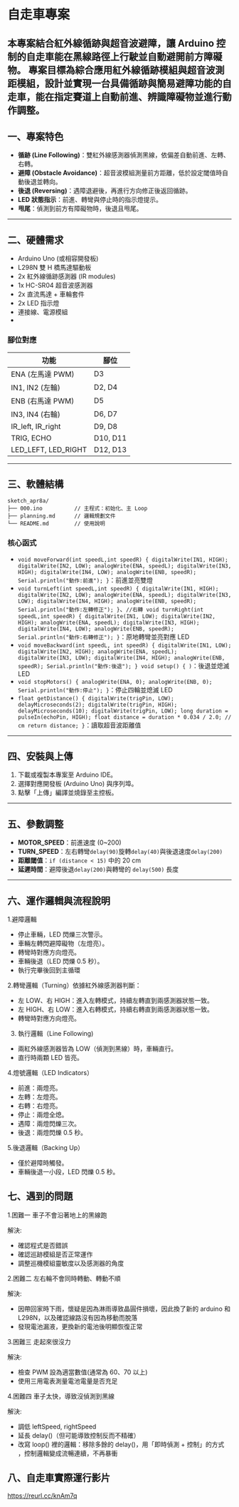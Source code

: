 # 自走車專案

本專案結合紅外線循跡與超音波避障，讓 Arduino 控制的自走車能在黑線路徑上行駛並自動避開前方障礙物。
專案目標為綜合應用紅外線循跡模組與超音波測距模組，設計並實現一台具備循跡與簡易避障功能的自走車，能在指定賽道上自動前進、辨識障礙物並進行動作調整。
---

## 一、專案特色

- **循跡 (Line Following)**：雙紅外線感測器偵測黑線，依偏差自動前進、左轉、右轉。
- **避障 (Obstacle Avoidance)**：超音波模組測量前方距離，低於設定閾值時自動後退並轉向。
- **後退 (Reversing)**：遇障退避後，再進行方向修正後返回循跡。
- **LED 狀態指示**：前進、轉彎與停止時的指示燈提示。
- **甩尾**：偵測到前方有障礙物時，後退且甩尾。

---

## 二、硬體需求

- Arduino Uno (或相容開發板)
- L298N 雙 H 橋馬達驅動板
- 2x 紅外線循跡感測器 (IR modules)
- 1x HC-SR04 超音波感測器
- 2x 直流馬達 + 車輪套件
- 2x LED 指示燈
- 連接線、電源模組
- 

### 腳位對應

| 功能             | 腳位         |
| ---------------- | ------------ |
| ENA (左馬達 PWM) | D3           |
| IN1, IN2 (左輪)  | D2, D4       |
| ENB (右馬達 PWM) | D5           |
| IN3, IN4 (右輪)  | D6, D7       |
| IR_left, IR_right| D9, D8       |
| TRIG, ECHO       | D10, D11     |
| LED_LEFT, LED_RIGHT | D12, D13 |

---

## 三、軟體結構

```
sketch_apr8a/
├── 000.ino          // 主程式：初始化、主 Loop
├── planning.md      // 邏輯規劃文件
└── README.md        // 使用說明
```

### 核心函式

- `void moveForward(int speedL,int speedR) {
digitalWrite(IN1, HIGH);
digitalWrite(IN2, LOW);
analogWrite(ENA, speedL);
digitalWrite(IN3, HIGH);
digitalWrite(IN4, LOW);
analogWrite(ENB, speedR);
Serial.println("動作:前進");
}`：前進並亮雙燈
- `void turnLeft(int speedL,int speedR) {
digitalWrite(IN1, HIGH);
digitalWrite(IN2, LOW);
analogWrite(ENA, speedL);
digitalWrite(IN3, LOW);
digitalWrite(IN4, HIGH);
analogWrite(ENB, speedR);
Serial.println("動作:左轉修正");
}`、`//右轉
void turnRight(int speedL,int speedR) {
digitalWrite(IN1, LOW);
digitalWrite(IN2, HIGH);
analogWrite(ENA, speedL);
digitalWrite(IN3, HIGH);
digitalWrite(IN4, LOW);
analogWrite(ENB, speedR);
Serial.println("動作:右轉修正");
}`：原地轉彎並亮對應 LED
- `void moveBackward(int speedL, int speedR) {
digitalWrite(IN1, LOW);
digitalWrite(IN2, HIGH);
analogWrite(ENA, speedL);
digitalWrite(IN3, LOW);
digitalWrite(IN4, HIGH);
analogWrite(ENB, speedR);
Serial.println("動作:後退");
}
void setup() {
)`：後退並熄滅 LED
- `void stopMotors() {
analogWrite(ENA, 0);
analogWrite(ENB, 0);
Serial.println("動作:停止");
}`：停止四輪並熄滅 LED
- `float getDistance() {
digitalWrite(trigPin, LOW);
delayMicroseconds(2);
digitalWrite(trigPin, HIGH);
delayMicroseconds(10);
digitalWrite(trigPin, LOW);
long duration = pulseIn(echoPin, HIGH);
float distance = duration * 0.034 / 2.0; // cm
return distance;
}`：讀取超音波距離值

---

## 四、安裝與上傳

1. 下載或複製本專案至 Arduino IDE。
2. 選擇對應開發板 (Arduino Uno) 與序列埠。
3. 點擊「上傳」編譯並燒錄至主控板。

---

## 五、參數調整

- **MOTOR_SPEED**：前進速度 (0~200)
- **TURN_SPEED**：左右轉彎`delay(90)`旋轉`delay(40)`與後退速度`delay(200)`
- **距離閾值**：`if (distance < 15)` 中的 20 cm
- **延遲時間**：避障後退`delay(200)`與轉彎的 `delay(500)` 長度

---

## 六、運作邏輯與流程說明
1.避障邏輯
- 停止車輛，LED 閃爍三次警示。
- 車輛左轉閃避障礙物（左燈亮）。
- 轉彎時對應方向燈亮。
- 車輛後退（LED 閃爍 0.5 秒）。
- 執行完畢後回到主循環

2.轉彎邏輯（Turning）依據紅外線感測器判斷：
- 左 LOW、右 HIGH：進入左轉模式，持續左轉直到兩感測器狀態一致。
- 左 HIGH、右 LOW：進入右轉模式，持續右轉直到兩感測器狀態一致。
- 轉彎時對應方向燈亮。
  
3. 執行邏輯（Line Following)
- 兩紅外線感測器皆為 LOW（偵測到黑線）時，車輛直行。
- 直行時兩顆 LED 皆亮。
  
4.燈號邏輯（LED Indicators）
- 前進：兩燈亮。
- 左轉：左燈亮。
- 右轉：右燈亮。
- 停止：兩燈全熄。
- 遇障：兩燈閃爍三次。
- 後退：兩燈閃爍 0.5 秒。
  
5.後退邏輯（Backing Up）
- 僅於避障時觸發。
- 車輛後退一小段，LED 閃爍 0.5 秒。

## 七、遇到的問題
1.困難一
車子不會沿著地上的黑線跑

解決:
- 確認程式是否錯誤
- 確認巡跡模組是否正常運作
- 調整巡機模組靈敏度以及感測器的角度

2.困難二
左右輪不會同時轉動、轉動不順

解決:
- 因帶回家時下雨，懷疑是因為淋雨導致晶圓件損壞，因此換了新的 arduino 和
L298N，以及確認線路沒有因為移動而脫落
- 發現電池漏液，更換新的電池後明顯恢復正常

3.困難三
走起來很沒力

解決:

- 檢查 PWM 設為適當數值(通常為 60、70 以上)
- 使用三用電表測量電池電量是否充足


4.困難四
車子太快，導致沒偵測到黑線

解決:

- 調低 leftSpeed, rightSpeed
- 延長 delay()（但可能導致控制反而不精確）
- 改寫 loop() 裡的邏輯：移除多餘的 delay()，用「即時偵測 + 控制」的方式
，控制邏輯變成流暢連續，不再暴衝

## 八、自走車實際運行影片
https://reurl.cc/knAm7q
